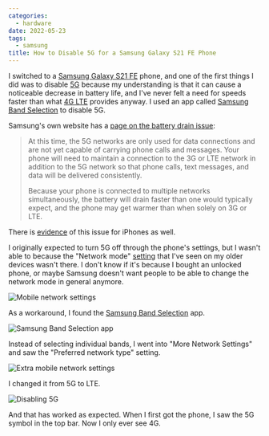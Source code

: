```yaml
---
categories:
  - hardware
date: 2022-05-23
tags:
  - samsung
title: How to Disable 5G for a Samsung Galaxy S21 FE Phone
---
```


I switched to a [Samsung Galaxy S21
FE](https://www.amazon.com/Samsung-Unlocked-Smartphone-Intelligent-Graphite/dp/B09BFTMQH9?crid=3GTO7RQL8WJZH&keywords=galaxy+s21+fe&qid=1653143909&sprefix=galaxy+s21+f%2Caps%2C150&sr=8-2&linkCode=ll1&tag=thdalo00-20&linkId=d6efde9cebf6aafabe69c73450ee7468&language=en_US&ref_=as_li_ss_tl)
phone, and one of the first things I did was to disable
[5G](https://en.wikipedia.org/wiki/5G) because my understanding is that it can
cause a noticeable decrease in battery life, and I've never felt a need for
speeds faster than what [4G
LTE](https://en.wikipedia.org/wiki/LTE_(telecommunication)) provides anyway. I
used an app called [Samsung Band
Selection](https://play.google.com/store/apps/details?id=com.ray.samsungbandselection)
to disable 5G.

Samsung's own website has a [page on the battery drain
issue](https://www.samsung.com/us/support/troubleshooting/TSG01201462/):

> At this time, the 5G networks are only used for data connections and are not
> yet capable of carrying phone calls and messages. Your phone will need to
> maintain a connection to the 3G or LTE network in addition to the 5G network
> so that phone calls, text messages, and data will be delivered consistently.
>
> Because your phone is connected to multiple networks simultaneously, the
> battery will drain faster than one would typically expect, and the phone may
> get warmer than when solely on 3G or LTE.

There is
[evidence](https://www.wsj.com/articles/5g-drains-your-iphones-battery-heres-what-you-can-do-about-it-11647716969)
of this issue for iPhones as well.

I originally expected to turn 5G off through the phone's settings, but I wasn't
able to because the "Network mode"
[setting](https://www.digitaltrends.com/mobile/how-to-turn-off-5g-on-a-samsung-phone/)
that I've seen on my older devices wasn't there. I don't know if it's because I
bought an unlocked phone, or maybe Samsung doesn't want people to be able to
change the network mode in general anymore.

![Mobile network settings](https://i.imgur.com/6MjOaPc.jpg)

As a workaround, I found the [Samsung Band
Selection](https://play.google.com/store/apps/details?id=com.ray.samsungbandselection)
app.

![Samsung Band Selection app](https://i.imgur.com/h16FP4w.jpg)

Instead of selecting individual bands, I went into "More Network Settings" and
saw the "Preferred network type" setting.

![Extra mobile network settings](https://i.imgur.com/bzwvawz.jpg)

I changed it from 5G to LTE.

![Disabling 5G](https://i.imgur.com/j3caepW.jpg)

And that has worked as expected. When I first got the phone, I saw the 5G symbol
in the top bar. Now I only ever see 4G.

